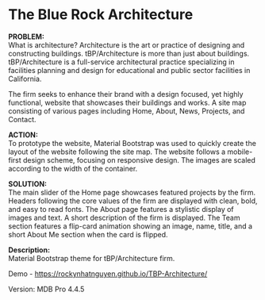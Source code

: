 # The Blue Rock Architecture

<b>PROBLEM:</b><br>
What is architecture? Architecture is the art or practice of designing and constructing buildings.
tBP/Architecture is more than just about buildings. tBP/Architecture is a full-service architectural practice
specializing in facilities planning and design for educational and public sector facilities in California.

The firm seeks to enhance their brand with a design focused,  yet highly functional, website that showcases
their buildings and works. A site map consisting of various pages including Home, About, News, Projects, and Contact.

<b>ACTION:</b><br>
To prototype the website, Material Bootstrap was used to quickly create the layout of the website following the site map.
The website follows a mobile-first design scheme, focusing on responsive design. The images are scaled according to the
width of the container.

<b>SOLUTION:</b><br>
The main slider of the Home page showcases featured projects by the firm. Headers following the core values of the firm are
displayed with clean, bold, and easy to read fonts. The About page features a stylistic display of images and text.
A short description of the firm is displayed. The Team section features a flip-card animation showing an image, name,
title, and a short About Me section when the card is flipped.

<b>Description:</b><br>
Material Bootstrap theme for tBP/Architecture firm.

Demo - https://rockynhatnguyen.github.io/TBP-Architecture/

Version: MDB Pro 4.4.5
